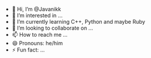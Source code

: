 - 👋 Hi, I’m @Javanikk
- 👀 I’m interested in ...
- 🌱 I’m currently learning C++, Python and maybe Ruby
- 💞️ I’m looking to collaborate on ...
- 📫 How to reach me ...
- 😄 Pronouns: he/him
- ⚡ Fun fact: ...

<!---
Javanikk/Javanikk is a ✨ special ✨ repository because its `README.md` (this file) appears on your GitHub profile.
You can click the Preview link to take a look at your changes.
--->
